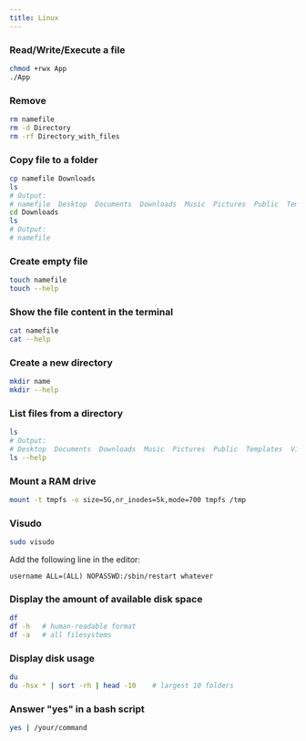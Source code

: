 ```yaml
---
title: Linux
---
```


### Read/Write/Execute a file

```sh
chmod +rwx App
./App
```

### Remove

```sh
rm namefile
rm -d Directory
rm -rf Directory_with_files
```

### Copy file to a folder

```sh
cp namefile Downloads
ls
# Output:
# namefile  Desktop  Documents  Downloads  Music  Pictures  Public  Templates  Videos
cd Downloads
ls
# Output:
# namefile
```

### Create empty file

```sh
touch namefile
touch --help
```

### Show the file content in the terminal

```sh
cat namefile
cat --help
```

### Create a new directory

```sh
mkdir name
mkdir --help
```

### List files from a directory

```sh
ls
# Output:
# Desktop  Documents  Downloads  Music  Pictures  Public  Templates  Videos
ls --help
```

### Mount a RAM drive

```sh
mount -t tmpfs -o size=5G,nr_inodes=5k,mode=700 tmpfs /tmp
```

### Visudo

```sh
sudo visudo
```

Add the following line in the editor:

```
username ALL=(ALL) NOPASSWD:/sbin/restart whatever
```

### Display the amount of available disk space

```sh
df
df -h   # human-readable format
df -a   # all filesystems
```

### Display disk usage

```sh
du
du -hsx * | sort -rh | head -10    # largest 10 folders
```

### Answer "yes" in a bash script

```sh
yes | /your/command
```